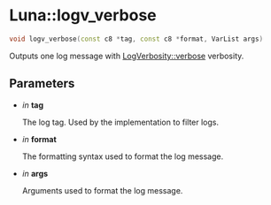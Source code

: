 # Luna::logv_verbose

```c++
void logv_verbose(const c8 *tag, const c8 *format, VarList args)
```

Outputs one log message with [LogVerbosity::verbose](group___runtime_log_1ggaaa645d680acae5981bbcd34580811bf2a2c7aea4237e25b4f8ee3b0bf77d6fed0.md) verbosity. 



## Parameters
* *in* **tag**

    The log tag. Used by the implementation to filter logs. 

* *in* **format**

    The formatting syntax used to format the log message. 

* *in* **args**

    Arguments used to format the log message. 

